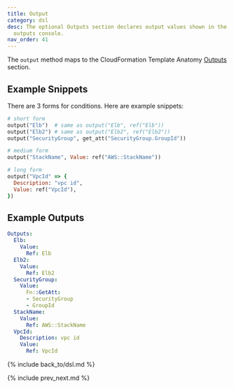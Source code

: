 ```yaml
---
title: Output
category: dsl
desc: The optional Outputs section declares output values shown in the CloudFormation
  outputs console.
nav_order: 41
---
```


The `output` method maps to the CloudFormation Template Anatomy [Outputs](https://docs.aws.amazon.com/AWSCloudFormation/latest/UserGuide/outputs-section-structure.html) section.

## Example Snippets

There are 3 forms for conditions.  Here are example snippets:

```ruby
# short form
output("Elb")  # same as output("Elb", ref("Elb"))
output("Elb2") # same as output("Elb2", ref("Elb2"))
output("SecurityGroup", get_att("SecurityGroup.GroupId"))

# medium form
output("StackName", Value: ref("AWS::StackName"))

# long form
output("VpcId" => {
  Description: "vpc id",
  Value: ref("VpcId"),
})
```

## Example Outputs

```yaml
Outputs:
  Elb:
    Value:
      Ref: Elb
  Elb2:
    Value:
      Ref: Elb2
  SecurityGroup:
    Value:
      Fn::GetAtt:
      - SecurityGroup
      - GroupId
  StackName:
    Value:
      Ref: AWS::StackName
  VpcId:
    Description: vpc id
    Value:
      Ref: VpcId
```

{% include back_to/dsl.md %}

{% include prev_next.md %}
